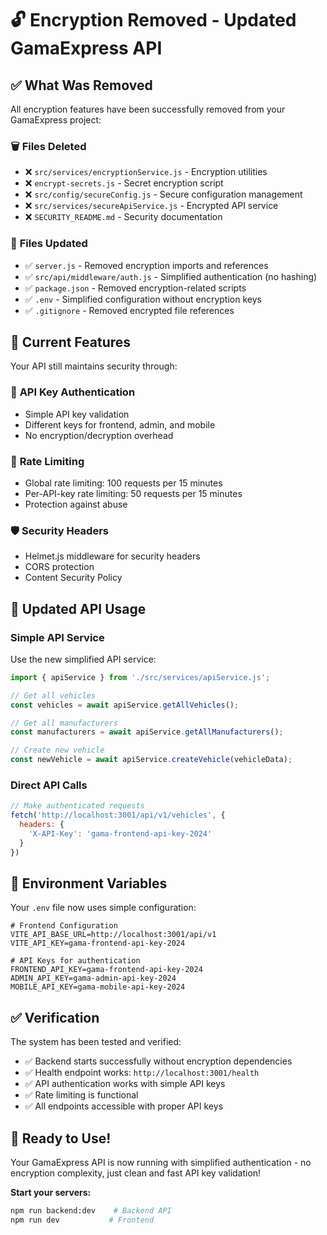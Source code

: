 # 🔓 **Encryption Removed - Updated GamaExpress API**

## ✅ **What Was Removed**

All encryption features have been successfully removed from your GamaExpress project:

### 🗑️ **Files Deleted**
- ❌ `src/services/encryptionService.js` - Encryption utilities
- ❌ `encrypt-secrets.js` - Secret encryption script
- ❌ `src/config/secureConfig.js` - Secure configuration management
- ❌ `src/services/secureApiService.js` - Encrypted API service
- ❌ `SECURITY_README.md` - Security documentation

### 🔧 **Files Updated**
- ✅ `server.js` - Removed encryption imports and references
- ✅ `src/api/middleware/auth.js` - Simplified authentication (no hashing)
- ✅ `package.json` - Removed encryption-related scripts
- ✅ `.env` - Simplified configuration without encryption keys
- ✅ `.gitignore` - Removed encrypted file references

## 🚀 **Current Features**

Your API still maintains security through:

### 🔑 **API Key Authentication**
- Simple API key validation
- Different keys for frontend, admin, and mobile
- No encryption/decryption overhead

### 🚦 **Rate Limiting**
- Global rate limiting: 100 requests per 15 minutes
- Per-API-key rate limiting: 50 requests per 15 minutes
- Protection against abuse

### 🛡️ **Security Headers**
- Helmet.js middleware for security headers
- CORS protection
- Content Security Policy

## 📡 **Updated API Usage**

### **Simple API Service**
Use the new simplified API service:

```javascript
import { apiService } from './src/services/apiService.js';

// Get all vehicles
const vehicles = await apiService.getAllVehicles();

// Get all manufacturers
const manufacturers = await apiService.getAllManufacturers();

// Create new vehicle
const newVehicle = await apiService.createVehicle(vehicleData);
```

### **Direct API Calls**
```javascript
// Make authenticated requests
fetch('http://localhost:3001/api/v1/vehicles', {
  headers: {
    'X-API-Key': 'gama-frontend-api-key-2024'
  }
})
```

## 🎯 **Environment Variables**

Your `.env` file now uses simple configuration:

```env
# Frontend Configuration
VITE_API_BASE_URL=http://localhost:3001/api/v1
VITE_API_KEY=gama-frontend-api-key-2024

# API Keys for authentication
FRONTEND_API_KEY=gama-frontend-api-key-2024
ADMIN_API_KEY=gama-admin-api-key-2024
MOBILE_API_KEY=gama-mobile-api-key-2024
```

## ✅ **Verification**

The system has been tested and verified:
- ✅ Backend starts successfully without encryption dependencies
- ✅ Health endpoint works: `http://localhost:3001/health`
- ✅ API authentication works with simple API keys
- ✅ Rate limiting is functional
- ✅ All endpoints accessible with proper API keys

## 🚀 **Ready to Use!**

Your GamaExpress API is now running with simplified authentication - no encryption complexity, just clean and fast API key validation!

**Start your servers:**
```bash
npm run backend:dev    # Backend API
npm run dev           # Frontend
```
